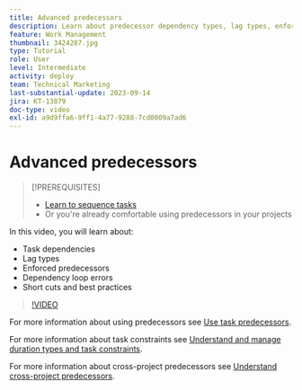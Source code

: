 ```yaml
---
title: Advanced predecessors
description: Learn about predecessor dependency types, lag types, enforced predecessors, dependency loop errors, and some short cuts and best practices.
feature: Work Management
thumbnail: 3424287.jpg
type: Tutorial
role: User
level: Intermediate
activity: deploy
team: Technical Marketing
last-substantial-update: 2023-09-14
jira: KT-13879
doc-type: video
exl-id: a9d9ffa6-9ff1-4a77-9288-7cd0009a7ad6
---
```

# Advanced predecessors


>[!PREREQUISITES]
>
>* [Learn to sequence tasks](https://experienceleague.adobe.com/docs/workfront-learn/tutorials-workfront/manage-work/tasks/learn-to-sequence-tasks.html?lang=en)
>* Or you're already comfortable using predecessors in your projects


In this video, you will learn about:

* Task dependencies
* Lag types
* Enforced predecessors
* Dependency loop errors
* Short cuts and best practices

>[!VIDEO](https://video.tv.adobe.com/v/3424287/?quality=12&learn=on)

For more information about using predecessors see [Use task predecessors](https://experienceleague.adobe.com/docs/workfront/using/manage-work/tasks/use-task-predecessors/use-task-predecessors.html).

For more information about task constraints see [Understand and manage duration types and task constraints](https://experienceleague.adobe.com/docs/workfront-learn/tutorials-workfront/manage-work/intermediate-projects/understand-and-manage-duration-types-and-task-constraints.html).

For more information about cross-project predecessors see [Understand cross-project predecessors](https://experienceleague.adobe.com/docs/workfront-learn/tutorials-workfront/manage-work/intermediate-projects/understand-cross-project-predecessors.html).
